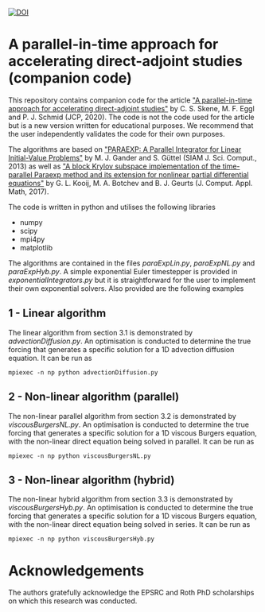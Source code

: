 [![DOI](https://zenodo.org/badge/316544299.svg)](https://zenodo.org/badge/latestdoi/316544299)

# A parallel-in-time approach for accelerating direct-adjoint studies (companion code)

This repository contains companion code for the article ["A parallel-in-time approach for accelerating direct-adjoint studies"](https://doi.org/10.1016/j.jcp.2020.110033) by C. S. Skene, M. F. Eggl and P. J. Schmid (JCP, 2020). The code is not the code used for the article but is a new version written for educational purposes. We recommend that the user independently validates the code for their own purposes.

The algorithms are based on ["PARAEXP: A Parallel Integrator for Linear Initial-Value Problems"](https://doi.org/10.1137/110856137) by M. J. Gander and S. Güttel (SIAM J. Sci. Comput., 2013) as well as ["A block Krylov subspace implementation of the time-parallel Paraexp method and its extension for nonlinear partial differential equations"](https://doi.org/10.1016/j.cam.2016.09.036) by G. L. Kooij, M. A. Botchev and B. J. Geurts (J. Comput. Appl. Math, 2017).

The code is written in python and utilises the following libraries

* numpy
* scipy
* mpi4py
* matplotlib

The algorithms are contained in the files _paraExpLin.py_, _paraExpNL.py_ and _paraExpHyb.py_. A simple exponential Euler timestepper is provided in _exponentialIntegrators.py_ but it is straightforward for the user to implement their own exponential solvers. Also provided are the following examples

## 1 - Linear algorithm
The linear algorithm from section 3.1 is demonstrated by _advectionDiffusion.py_. An optimisation is conducted to determine the true forcing that generates a specific solution for a 1D advection diffusion equation. It can be run as

``
mpiexec -n np python advectionDiffusion.py
``

## 2 - Non-linear algorithm (parallel)
The non-linear parallel algorithm from section 3.2 is demonstrated by _viscousBurgersNL.py_. An optimisation is conducted to determine the true forcing that generates a specific solution for a 1D viscous Burgers equation, with the non-linear direct equation being solved in parallel. It can be run as

``
mpiexec -n np python viscousBurgersNL.py
``

## 3 - Non-linear algorithm (hybrid)
The non-linear hybrid algorithm from section 3.3 is demonstrated by _viscousBurgersHyb.py_. An optimisation is conducted to determine the true forcing that generates a specific solution for a 1D viscous Burgers equation, with the non-linear direct equation being solved in series.  It can be run as

``
mpiexec -n np python viscousBurgersHyb.py
``

# Acknowledgements
The authors gratefully acknowledge the EPSRC and Roth PhD scholarships on which this research was conducted.
